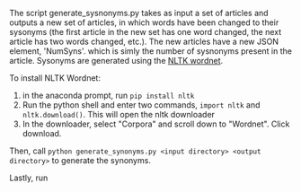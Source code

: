 The script generate_sysnonyms.py takes as input a set of articles and outputs a new set of articles, in which words have been changed
to their sysonyms (the first article in the new set has one word changed, the next article has two words changed, etc.). The new articles
have a new JSON element, 'NumSyns'. which is simly the number of sysnonyms present in the article. Sysonyms are generated using the
[NLTK wordnet](https://www.nltk.org/).

To install NLTK Wordnet:
1. in the anaconda prompt, run `pip install nltk`
2. Run the python shell and enter two commands, `import nltk` and `nltk.download()`. This will open the nltk downloader
3. In the downloader, select "Corpora" and scroll down to "Wordnet". Click download.

Then, call `python generate_synonyms.py <input directory> <output directory>` to generate the synonyms.

Lastly, run 
